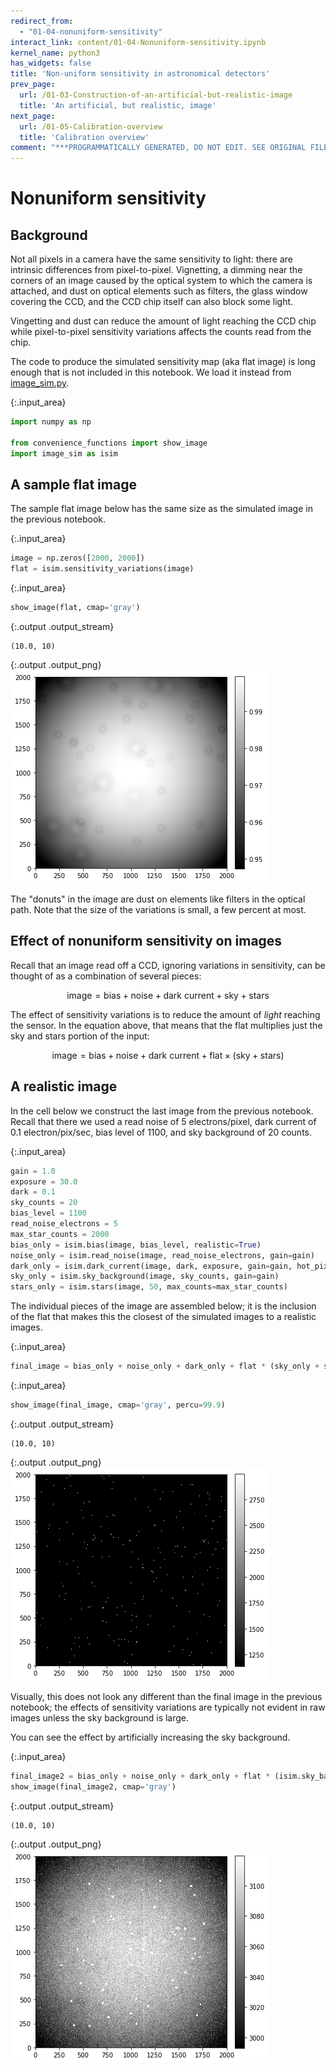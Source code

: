 ```yaml
---
redirect_from:
  - "01-04-nonuniform-sensitivity"
interact_link: content/01-04-Nonuniform-sensitivity.ipynb
kernel_name: python3
has_widgets: false
title: 'Non-uniform sensitivity in astronomical detectors'
prev_page:
  url: /01-03-Construction-of-an-artificial-but-realistic-image
  title: 'An artificial, but realistic, image'
next_page:
  url: /01-05-Calibration-overview
  title: 'Calibration overview'
comment: "***PROGRAMMATICALLY GENERATED, DO NOT EDIT. SEE ORIGINAL FILES IN /content***"
---
```


# Nonuniform sensitivity

## Background

Not all pixels in a camera have the same sensitivity to light: there are intrinsic differences from pixel-to-pixel. Vignetting, a dimming near the corners of an image caused by the optical system to which the camera is attached, and dust on optical elements such as filters, the glass window covering the CCD, and the CCD chip itself can also block some light.

Vingetting and dust can reduce the amount of light reaching the CCD chip while pixel-to-pixel sensitivity variations affects the counts read from the chip.

The code to produce the simulated sensitivity map (aka flat image) is long enough that is not included in this notebook. We load it instead from [image_sim.py](image_sim.py).



{:.input_area}
```python
import numpy as np

from convenience_functions import show_image
import image_sim as isim
```


## A sample flat image

The sample flat image below has the same size as the simulated image in the previous notebook. 



{:.input_area}
```python
image = np.zeros([2000, 2000])
flat = isim.sensitivity_variations(image)
```




{:.input_area}
```python
show_image(flat, cmap='gray')
```


{:.output .output_stream}
```
(10.0, 10)

```


{:.output .output_png}
![png](images/01-04-Nonuniform-sensitivity_5_1.png)



The "donuts" in the image are dust on elements like filters in the optical path. Note that the size of the variations is small, a few percent at most. 

## Effect of nonuniform sensitivity on images

Recall that an image read off a CCD, ignoring variations in sensitivity, can be thought of as a combination of several pieces:

$$
\text{image} = \text{bias} + \text{noise} + \text{dark current} + \text{sky} + \text{stars}
$$

The effect of sensitivity variations is to reduce the amount of *light* reaching the sensor. In the equation above, that means that the flat multiplies just the sky and stars portion of the input:

$$
\text{image} = \text{bias} + \text{noise} + \text{dark current} + \text{flat} \times (\text{sky} + \text{stars})
$$


## A realistic image

In the cell below we construct the last image from the previous notebook. Recall that there we used a read noise of 5 electrons/pixel, dark current of 0.1 electron/pix/sec, bias level of 1100, and sky background of 20 counts.



{:.input_area}
```python
gain = 1.0
exposure = 30.0
dark = 0.1
sky_counts = 20
bias_level = 1100
read_noise_electrons = 5
max_star_counts = 2000
bias_only = isim.bias(image, bias_level, realistic=True)
noise_only = isim.read_noise(image, read_noise_electrons, gain=gain)
dark_only = isim.dark_current(image, dark, exposure, gain=gain, hot_pixels=True)
sky_only = isim.sky_background(image, sky_counts, gain=gain)
stars_only = isim.stars(image, 50, max_counts=max_star_counts)
```


The individual pieces of the image are assembled below; it is the inclusion of the flat that makes this the closest of the simulated images to a realistic images.



{:.input_area}
```python
final_image = bias_only + noise_only + dark_only + flat * (sky_only + stars_only)
```




{:.input_area}
```python
show_image(final_image, cmap='gray', percu=99.9)
```


{:.output .output_stream}
```
(10.0, 10)

```


{:.output .output_png}
![png](images/01-04-Nonuniform-sensitivity_13_1.png)



Visually, this does not look any different than the final image in the previous notebook; the effects of sensitivity variations are typically not evident in raw images unless the sky background is large. 

You can see the effect by artificially increasing the sky background.



{:.input_area}
```python
final_image2 = bias_only + noise_only + dark_only + flat * (isim.sky_background(image, 100 * sky_counts, gain=gain) + stars_only)
show_image(final_image2, cmap='gray')
```


{:.output .output_stream}
```
(10.0, 10)

```


{:.output .output_png}
![png](images/01-04-Nonuniform-sensitivity_15_1.png)


